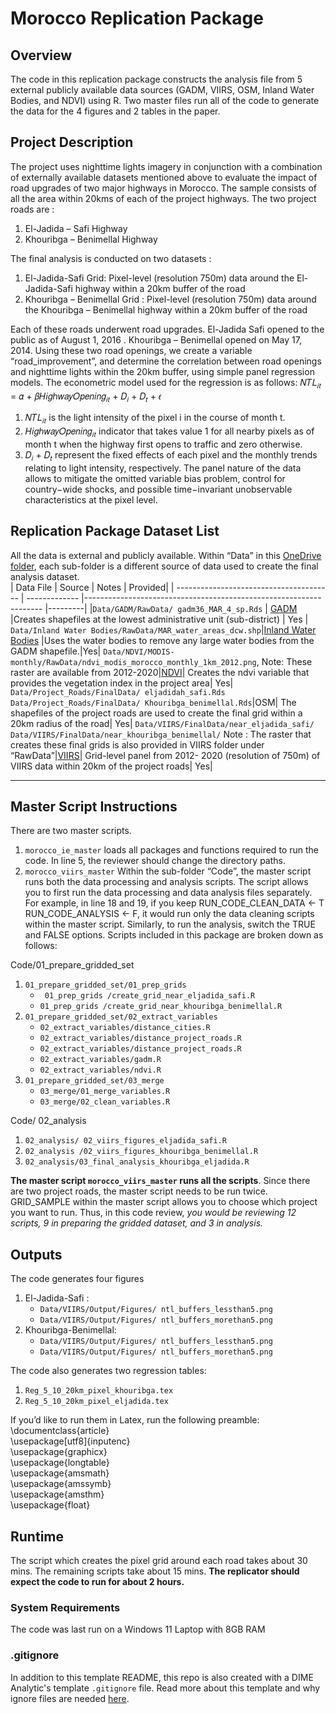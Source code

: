 # Morocco Replication Package
## Overview 

The code in this replication package constructs the analysis file from 5 external publicly available data sources (GADM, VIIRS, OSM, Inland Water Bodies, and NDVI) using R. Two master files run all of the code to generate the data for the 4 figures and 2 tables in the paper. 

## Project Description 
The project uses nighttime lights imagery in conjunction with a combination of externally available datasets mentioned above to evaluate the impact of road upgrades of two major highways in Morocco. The sample consists of all the area within 20kms of each of the project highways. The two project roads are : 
1. El-Jadida – Safi Highway 
2. Khouribga – Benimellal Highway 

The final analysis is conducted on two datasets : 
1. El-Jadida-Safi Grid: Pixel-level (resolution 750m) data around the El-Jadida-Safi highway within a 20km buffer of the road 
2. Khouribga – Benimellal Grid : Pixel-level (resolution 750m) data around the Khouribga – Benimellal highway within a 20km buffer of the road 

Each of these roads underwent road upgrades. El-Jadida Safi opened to the public as of August 1, 2016 . Khouribga – Benimellal opened on May 17, 2014. Using these two road openings, we create a variable “road_improvement”, and determine the correlation between road openings and nighttime lights within the 20km buffer, using simple panel regression models. The econometric model used for the regression is as follows: 
 𝑁𝑇𝐿<sub>𝑖𝑡</sub> = 𝛼 + 𝛽𝐻𝑖𝑔ℎ𝑤𝑎𝑦𝑂𝑝𝑒𝑛𝑖𝑛𝑔<sub>𝑖𝑡</sub> + 𝐷<sub>𝑖</sub> + 𝐷<sub>𝑡</sub> + 𝜖
1. 𝑁𝑇𝐿<sub>𝑖𝑡</sub> is the light intensity of the pixel i in the course of month t. 
2. 𝐻𝑖𝑔ℎ𝑤𝑎𝑦𝑂𝑝𝑒𝑛𝑖𝑛𝑔<sub>𝑖𝑡</sub> indicator that takes value 1 for all nearby pixels as of month t when the highway first opens to traffic and zero otherwise. 
3. 𝐷<sub>𝑖</sub> + 𝐷<sub>𝑡</sub> represent the fixed effects of each pixel and the monthly trends relating to light intensity, respectively. 
The panel nature of the data allows to mitigate the omitted variable bias problem, control for country−wide shocks, and possible time−invariant unobservable characteristics at the pixel level.
## Replication Package Dataset List 
All the data is external and publicly available. Within “Data” in this [OneDrive folder](https://worldbankgroup-my.sharepoint.com.mcas.ms/personal/cbalasubramania2_worldbank_org/_layouts/15/onedrive.aspx?login_hint=cbalasubramania2%40worldbank%2Eorg&id=%2Fpersonal%2Fcbalasubramania2%5Fworldbank%5Forg%2FDocuments%2FReplication%20Package%20%2D%20Morocco%2Fsample%5Fcode%2FR%5Fcode), each sub-folder is a different source of data used to create the final analysis dataset.  
| Data File                               | Source        | Notes                                                              | Provided|
| --------------------------------------- | ------------- |------------------------------------------------------------------- |---------|
|```Data/GADM/RawData/ gadm36_MAR_4_sp.Rds``` | [GADM](https://gadm.org/)          |Creates shapefiles at the lowest administrative unit (sub-district) | Yes     |
```Data/Inland Water Bodies/RawData/MAR_water_areas_dcw.shp```|[Inland Water Bodies](https://africaopendata.org/dataset/morocco-maps/resource/30e9259b-02c9-4f8e-a337-44738de874cf) |Uses the water bodies to remove any large water bodies from the GADM shapefile.|Yes|
```Data/NDVI/MODIS-monthly/RawData/ndvi_modis_morocco_monthly_1km_2012.png```, Note: These raster are available from 2012-2020|[NDVI](https://modis.gsfc.nasa.gov/data/dataprod/mod13.php)| Creates the ndvi variable that provides the vegetation index in the project area| Yes|
```Data/Project_Roads/FinalData/ eljadidah_safi.Rds``` ```Data/Project_Roads/FinalData/ Khouribga_benimellal.Rds```|OSM| The shapefiles of the project roads are used to create the final grid within a 20km radius of the road| Yes|
```Data/VIIRS/FinalData/near_eljadida_safi/ Data/VIIRS/FinalData/near_khouribga_benimellal/``` Note : The raster that creates these final grids is also provided in VIIRS folder under “RawData”|[VIIRS](https://developers.google.com/earth-engine/datasets/catalog/NOAA_VIIRS_DNB_MONTHLY_V1_VCMCFG)| Grid-level panel from 2012- 2020 (resolution of 750m) of VIIRS data within 20km of the project roads| Yes|

-------------------------------------------------
      
## Master Script Instructions 
There are two master scripts. 
1. ```morocco_ie_master``` loads all packages and functions required to run the code. In line 5, the reviewer should change the directory paths. 
2. ```morocco_viirs_master``` Within the sub-folder “Code”, the master script runs both the data processing and analysis scripts. The script allows you to first run the data processing and data analysis files separately. For example, in line 18 and 19, if you keep RUN_CODE_CLEAN_DATA <- T RUN_CODE_ANALYSIS <- F, it would run only the data cleaning scripts within the master script. Similarly, to run the analysis, switch the TRUE and FALSE options. Scripts included in this package are broken down as follows: <br>
  
Code/01_prepare_gridded_set
1. ```01_prepare_gridded_set/01_prep_grids``` 
   * ``` 01_prep_grids /create_grid_near_eljadida_safi.R```
   * ```01_prep_grids /create_grid_near_khouribga_benimellal.R```
2. ```01_prepare_gridded_set/02_extract_variables```
   * ```02_extract_variables/distance_cities.R```
   * ```02_extract_variables/distance_project_roads.R```
   * ```02_extract_variables/distance_project_roads.R```
   * ```02_extract_variables/gadm.R```
   * ```02_extract_variables/ndvi.R```
5. ```01_prepare_gridded_set/03_merge```
   * ```03_merge/01_merge_variables.R```
   * ```03_merge/02_clean_variables.R``` 

Code/ 02_analysis <br>
1. ```02_analysis/ 02_viirs_figures_eljadida_safi.R``` 
2. ```02_analysis /02_viirs_figures_khouribga_benimellal.R``` 
3. ```02_analysis/03_final_analysis_khouribga_eljadida.R```

**The master script ```morocco_viirs_master``` runs all the scripts**. Since there are two project roads, the master script needs to be run twice. GRID_SAMPLE within the master script allows you to choose which project you want to run. Thus, in this code review, *you would be reviewing 12 scripts, 9 in preparing the gridded dataset, and 3 in analysis.* <br>

## Outputs
The code generates four figures <br>
1. El-Jadida-Safi : 
   * ```Data/VIIRS/Output/Figures/ ntl_buffers_lessthan5.png``` 
   * ```Data/VIIRS/Output/Figures/ ntl_buffers_morethan5.png``` 
2. Khouribga-Benimellal:
   * ```Data/VIIRS/Output/Figures/ ntl_buffers_lessthan5.png``` 
   * ```Data/VIIRS/Output/Figures/ ntl_buffers_morethan5.png``` 

The code also generates two regression tables: 
1. ```Reg_5_10_20km_pixel_khouribga.tex```
2. ```Reg_5_10_20km_pixel_eljadida.tex``` 

If you’d like to run them in Latex, run the following preamble: <br>
\documentclass{article} <br>
\usepackage[utf8]{inputenc} <br>
\usepackage{graphicx}<br>
\usepackage{longtable} <br>
\usepackage{amsmath} <br>
\usepackage{amssymb} <br>
\usepackage{amsthm} <br>
\usepackage{float} <br>

## Runtime 
The script which creates the pixel grid around each road takes about 30 mins. The remaining scripts take about 15 mins. **The replicator should expect the code to run for about 2 hours.**

### System Requirements
The code was last run on a Windows 11 Laptop with 8GB RAM

### .gitignore
In addition to this template README, this repo is also created with a DIME Analytic's template `.gitignore` file. Read more about this template and why ignore files are needed [here](https://github.com/worldbank/dime-github-trainings/tree/master/GitHub-resources/DIME-GitHub-Templates).
